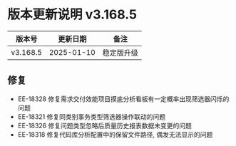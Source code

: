 # 版本更新说明 v3.168.5

| 版本号<br/>   | 更新日期<br/>   | 备注<br/>       |
| ------------- | --------------- | --------------- |
| v3.168.5<br/> | 2025-01-10<br/> | 稳定版升级<br/> |

## 修复

- EE-18328 修复需求交付效能项目摸底分析看板有一定概率出现筛选器闪烁的问题
- EE-18321  修复同类别事务类型筛选器操作联动的问题
- EE-18326 修复问题类型忽略后质量历史报表数据未变更的问题
- EE-18318  修复代码库分析配置中的保留文件路径, 偶发无法显示的问题

